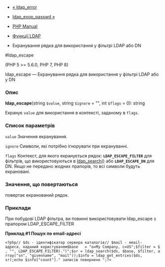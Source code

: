 - [« ldap_error](function.ldap-error.md)
- [ldap_exop_passwd »](function.ldap-exop-passwd.md)

- [PHP Manual](index.md)
- [Функції LDAP](ref.ldap.md)
- Екранування рядка для використання у фільтрі LDAP або DN

#ldap_escape

(PHP 5 \>= 5.6.0, PHP 7, PHP 8)

ldap_escape — Екранування рядка для використання у фільтрі LDAP або
у DN

### Опис

**ldap_escape**(string `$value`, string `$ignore` = "", int `$flags` =
0): string

Екранує `value` для використання в контексті, заданому в `flags`.

### Список параметрів

`value`
Значення екранування.

`ignore`
Символи, які потрібно ігнорувати при екрануванні.

`flags`
Контекст, для якого екранується рядок: **`LDAP_ESCAPE_FILTER`** для
фільтрів, що використовуються в [ldap_search()](function.ldap-search.md) або
**`LDAP_ESCAPE_DN`** для DN. Якщо не передано жодних прапорів, то всі
символи будуть екрановані.

### Значення, що повертаються

повертає екранований рядок.

### Приклади

При побудові LDAP фільтра, ви повинні використовувати ldap_escape з прапором
LDAP_ESCAPE_FILTER

**Приклад #1 Пошук по email-адресі**

` <?php// $ds - ідентифікатор сервера каталогів// $mail - email-адреса, наданий користувачем$base   = "o=My Company, c=US";$filter = $ , "", LDAP_ESCAPE_FILTER).")";$sr = ldap_search($ds, $base, $filter, array("sn", "givenname", "mail"));$info = ldap_get_entries($ds, sr);echo $info["count"]." записів повернено
";?> `
